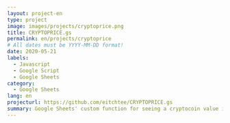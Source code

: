 ```yaml
---
layout: project-en
type: project
image: images/projects/cryptoprice.png
title: CRYPTOPRICE.gs
permalink: en/projects/cryptoprice
# All dates must be YYYY-MM-DD format!
date: 2020-05-21
labels:
  - Javascript
  - Google Script
  - Google Sheets
category:
  - Google Sheets
lang: en
projecturl: https://github.com/eitchtee/CRYPTOPRICE.gs
summary: Google Sheets' custom function for seeing a cryptocoin value in fiat using Coingecko's API.
---
```


